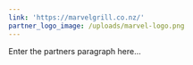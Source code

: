 ```yaml
---
link: 'https://marvelgrill.co.nz/'
partner_logo_image: /uploads/marvel-logo.png
---
```


Enter the partners paragraph here…